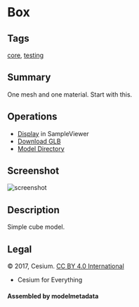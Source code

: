 # Box

## Tags

[core](../Models-core.md), [testing](../Models-testing.md)

## Summary

One mesh and one material. Start with this.

## Operations

* [Display](https://github.khronos.org/glTF-Sample-Viewer-Release/?model=https://raw.GithubUserContent.com/KhronosGroup/glTF-Sample-Assets/main/./Models/Box/glTF-Binary/Box.glb) in SampleViewer
* [Download GLB](https://raw.GithubUserContent.com/KhronosGroup/glTF-Sample-Assets/main/./Models/Box/glTF-Binary/Box.glb)
* [Model Directory](./)

## Screenshot

![screenshot](screenshot/screenshot.png)

## Description

Simple cube model.

## Legal

&copy; 2017, Cesium. [CC BY 4.0 International](https://creativecommons.org/licenses/by/4.0/legalcode)

 - Cesium for Everything

#### Assembled by modelmetadata